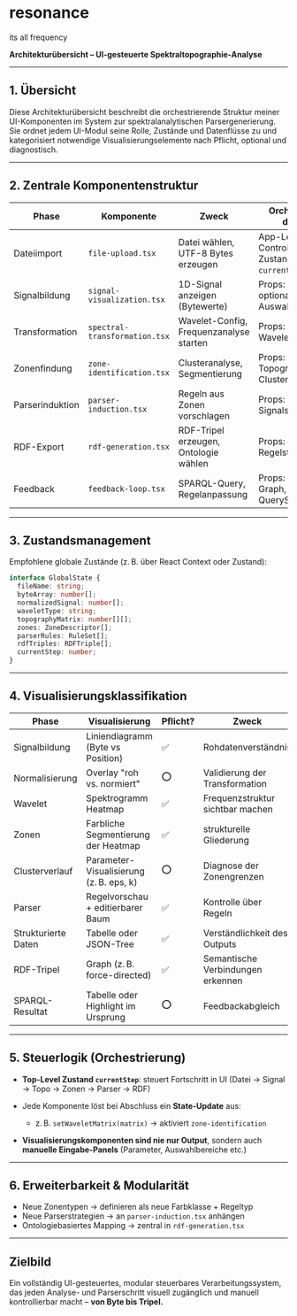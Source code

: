 # resonance
its all frequency

**Architekturübersicht – UI-gesteuerte Spektraltopographie-Analyse**

---

## 1. Übersicht

Diese Architekturübersicht beschreibt die orchestrierende Struktur meiner UI-Komponenten im System zur spektralanalytischen Parsergenerierung. Sie ordnet jedem UI-Modul seine Rolle, Zustände und Datenflüsse zu und kategorisiert notwendige Visualisierungselemente nach Pflicht, optional und diagnostisch.

---

## 2. Zentrale Komponentenstruktur

| Phase           | Komponente                    | Zweck                                   | Orchestriert durch                                     |
| --------------- | ----------------------------- | --------------------------------------- | ------------------------------------------------------ |
| Dateiimport     | `file-upload.tsx`             | Datei wählen, UTF-8 Bytes erzeugen      | App-Level-Controller (z. B. Zustand `currentStep` = 0) |
| Signalbildung   | `signal-visualization.tsx`    | 1D-Signal anzeigen (Bytewerte)          | Props: Bytearray, optional: Auswahlbereich             |
| Transformation  | `spectral-transformation.tsx` | Wavelet-Config, Frequenzanalyse starten | Props: Signal, Wavelettyp                              |
| Zonenfindung    | `zone-identification.tsx`     | Clusteranalyse, Segmentierung           | Props: Topographie, Clusterparameter                   |
| Parserinduktion | `parser-induction.tsx`        | Regeln aus Zonen vorschlagen            | Props: Zonen, Signalsegmente                           |
| RDF-Export      | `rdf-generation.tsx`          | RDF-Tripel erzeugen, Ontologie wählen   | Props: Objekte + Regelstruktur                         |
| Feedback        | `feedback-loop.tsx`           | SPARQL-Query, Regelanpassung            | Props: RDF-Graph, QueryString                          |

---

## 3. Zustandsmanagement

Empfohlene globale Zustände (z. B. über React Context oder Zustand):

```ts
interface GlobalState {
  fileName: string;
  byteArray: number[];
  normalizedSignal: number[];
  waveletType: string;
  topographyMatrix: number[][];
  zones: ZoneDescriptor[];
  parserRules: RuleSet[];
  rdfTriples: RDFTriple[];
  currentStep: number;
}
```

---

## 4. Visualisierungsklassifikation

| Phase               | Visualisierung                          | Pflicht? | Zweck                             |
| ------------------- | --------------------------------------- | -------- | --------------------------------- |
| Signalbildung       | Liniendiagramm (Byte vs Position)       | ✅        | Rohdatenverständnis               |
| Normalisierung      | Overlay "roh vs. normiert"              | ⭕️       | Validierung der Transformation    |
| Wavelet             | Spektrogramm Heatmap                    | ✅        | Frequenzstruktur sichtbar machen  |
| Zonen               | Farbliche Segmentierung der Heatmap     | ✅        | strukturelle Gliederung           |
| Clusterverlauf      | Parameter-Visualisierung (z. B. eps, k) | ⭕️       | Diagnose der Zonengrenzen         |
| Parser              | Regelvorschau + editierbarer Baum       | ✅        | Kontrolle über Regeln             |
| Strukturierte Daten | Tabelle oder JSON-Tree                  | ✅        | Verständlichkeit des Outputs      |
| RDF-Tripel          | Graph (z. B. force-directed)            | ✅        | Semantische Verbindungen erkennen |
| SPARQL-Resultat     | Tabelle oder Highlight im Ursprung      | ⭕️       | Feedbackabgleich                  |

---

## 5. Steuerlogik (Orchestrierung)

* **Top-Level Zustand `currentStep`**: steuert Fortschritt in UI (Datei → Signal → Topo → Zonen → Parser → RDF)
* Jede Komponente löst bei Abschluss ein **State-Update** aus:

  * z. B. `setWaveletMatrix(matrix)` → aktiviert `zone-identification`
* **Visualisierungskomponenten sind nie nur Output**, sondern auch **manuelle Eingabe-Panels** (Parameter, Auswahlbereiche etc.)

---

## 6. Erweiterbarkeit & Modularität

* Neue Zonentypen → definieren als neue Farbklasse + Regeltyp
* Neue Parserstrategien → an `parser-induction.tsx` anhängen
* Ontologiebasiertes Mapping → zentral in `rdf-generation.tsx`

---

## Zielbild

Ein vollständig UI-gesteuertes, modular steuerbares Verarbeitungssystem, das jeden Analyse- und Parserschritt visuell zugänglich und manuell kontrollierbar macht – **von Byte bis Tripel.**
